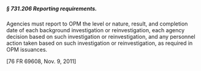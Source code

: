 ##### § 731.206 Reporting requirements. #####

Agencies must report to OPM the level or nature, result, and completion date of each background investigation or reinvestigation, each agency decision based on such investigation or reinvestigation, and any personnel action taken based on such investigation or reinvestigation, as required in OPM issuances.

[76 FR 69608, Nov. 9, 2011]